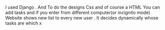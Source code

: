 I used Django  . And To do the designs Css and of course a HTML 
You can add tasks and if you enter from different computer(or incignito mode) Website shows new list to every new user . It decides dynamically whose tasks are which
x
